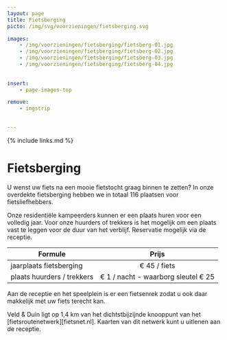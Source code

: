 ```yaml
---
layout: page
title: Fietsberging
picto: /img/svg/voorzieningen/fietsberging.svg

images:
    - /img/voorzieningen/fietsberging/fietsberg-01.jpg
    - /img/voorzieningen/fietsberging/fietsberg-02.jpg
    - /img/voorzieningen/fietsberging/fietsberg-03.jpg
    - /img/voorzieningen/fietsberging/fietsberg-04.jpg
    
    
insert:
    - page-images-top

remove:
    - imgstrip
    

---
```


{% include links.md %}

# Fietsberging

U wenst uw fiets na een mooie fietstocht graag binnen te zetten? In onze overdekte fietsberging hebben we in totaal 116 plaatsen voor fietsliefhebbers.

Onze residentiële kampeerders kunnen er een plaats huren voor een volledig jaar. Voor onze huurders of trekkers is het mogelijk om een plaats vast te leggen voor de duur van het verblijf.
Reservatie mogelijk via de receptie.

| Formule                 | Prijs |
|-------------------------|:-----:|
| jaarplaats fietsberging |€ 45 / fiets   |
| plaats huurders / trekkers | € 1 / nacht - waarborg sleutel € 25 |


Aan de receptie en het speelplein is er een fietsenrek zodat u ook daar makkelijk met uw fiets terecht kan. 

Veld & Duin ligt op 1,4 km van het dichtstbijzijnde knooppunt van het [fietsroutenetwerk][fietsnet.nl]. Kaarten van dit netwerk kunt u uitlenen aan de receptie.

